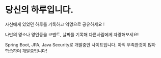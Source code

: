 
<h1> 당신의 하루입니다.</h1> 

자신에게 있었던 하루를 기록하고 익명으로 공유하세요 !


나만의 명소나 명언등을 코멘트, 날짜를 기록해 다른사람에게 자랑해보세요!

Spring Boot, JPA, Java Security로 개발중인 사이트입니다. 아직 부족한것이 많아 학습하며 개발중입니다!
